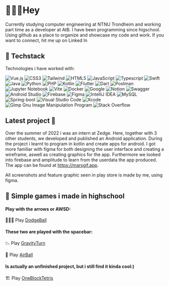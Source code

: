 # 🙋🏼‍♂️Hey
Currently studying computer engineering at NTNU Trondheim and working part time as a developer at AtB. I have been programming since higschool.
Using github as a place to organize and showcase my code and work. 
If you want to connect, hit me up on Linked In


<!--Hours coding since september 2021: ![wakatime](https://wakatime.com/badge/user/b2a55441-4654-4f7b-8b35-4a325a0c0fd6.svg)-->

## 🍔 Techstack

Technologies i have worked with:

![Vue.js](https://img.shields.io/badge/vuejs-%2335495e.svg?style=for-the-badge&logo=vuedotjs&logoColor=%234FC08D)
![CSS3](https://img.shields.io/badge/css3-%231572B6.svg?style=for-the-badge&logo=css3&logoColor=white)
![Tailwind](https://img.shields.io/badge/Tailwind_CSS-38B2AC?style=for-the-badge&logo=tailwind-css&logoColor=white)
![HTML5](https://img.shields.io/badge/html5-%23E34F26.svg?style=for-the-badge&logo=html5&logoColor=white)
![JavaScript](https://img.shields.io/badge/javascript-%23323330.svg?style=for-the-badge&logo=javascript&logoColor=%23F7DF1E)
![Typescript](https://img.shields.io/badge/TypeScript-007ACC?style=for-the-badge&logo=typescript&logoColor=white)
![Swift](https://img.shields.io/badge/swift-F54A2A?style=for-the-badge&logo=swift&logoColor=white)
![Java](https://img.shields.io/badge/java-%23ED8B00.svg?style=for-the-badge&logo=java&logoColor=white)
![Python](https://img.shields.io/badge/python-3670A0?style=for-the-badge&logo=python&logoColor=ffdd54)
![PHP](https://img.shields.io/badge/PHP-777BB4?style=for-the-badge&logo=php&logoColor=white)
![Kotlin](https://img.shields.io/badge/kotlin-%230095D5.svg?style=for-the-badge&logo=kotlin&logoColor=white)
![Flutter](https://img.shields.io/badge/Flutter-%2302569B.svg?style=for-the-badge&logo=Flutter&logoColor=white)
![Dart](https://img.shields.io/badge/dart-%230175C2.svg?style=for-the-badge&logo=dart&logoColor=white)
![Postman](https://img.shields.io/badge/Postman-FF6C37?style=for-the-badge&logo=postman&logoColor=white)
![Jupyter Notebook](https://img.shields.io/badge/jupyter-%23FA0F00.svg?style=for-the-badge&logo=jupyter&logoColor=white)
![Vite](https://img.shields.io/badge/Vite-B73BFE?style=for-the-badge&logo=vite&logoColor=FFD62E)
![Docker](https://img.shields.io/badge/docker-%230db7ed.svg?style=for-the-badge&logo=docker&logoColor=white)
![Google](https://img.shields.io/badge/google-4285F4?style=for-the-badge&logo=google&logoColor=white)
![Notion](https://img.shields.io/badge/Notion-000000?style=for-the-badge&logo=notion&logoColor=white)
![Swagger](https://img.shields.io/badge/Swagger-85EA2D?style=for-the-badge&logo=Swagger&logoColor=white)
![Android Studio](https://img.shields.io/badge/Android%20Studio-3DDC84.svg?style=for-the-badge&logo=android-studio&logoColor=white)
![Firebase](https://img.shields.io/badge/Firebase-039BE5?style=for-the-badge&logo=Firebase&logoColor=white)
![Figma](https://img.shields.io/badge/figma-%23F24E1E.svg?style=for-the-badge&logo=figma&logoColor=white)
![IntelliJ IDEA](https://img.shields.io/badge/IntelliJIDEA-000000.svg?style=for-the-badge&logo=intellij-idea&logoColor=white)
![MySQL](https://img.shields.io/badge/mysql-%2300f.svg?style=for-the-badge&logo=mysql&logoColor=white)
![Spring-boot](https://img.shields.io/badge/Spring_Boot-F2F4F9?style=for-the-badge&logo=spring-boot)
![Visual Studio Code](https://img.shields.io/badge/Visual%20Studio%20Code-0078d7.svg?style=for-the-badge&logo=visual-studio-code&logoColor=white)
![Xcode](https://img.shields.io/badge/Xcode-007ACC?style=for-the-badge&logo=Xcode&logoColor=white)
![Gimp Gnu Image Manipulation Program](https://img.shields.io/badge/Gimp-657D8B?style=for-the-badge&logo=gimp&logoColor=FFFFFF)
![Stack Overflow](https://img.shields.io/badge/-Stackoverflow-FE7A16?style=for-the-badge&logo=stack-overflow&logoColor=white)

## Latest project 🚀
Over the summer of 2022 i was an intern at Zedge. Here, together with 3 other students, we developed and published an Android application. During the project i learnt to program in kotlin and create apps for android. I got more familiar with figma for both designing the user interface and creating a wireframe, aswell as creating graphics for the app. Furthermore we looked into firebase and amplitude to learn from the userdata the app produced. The app can be found at https://marsgif.app.

All screenshots and feature graphic seen in play store is made by me, using figma.

## 🎲 Simple games i made in highschool

#### Play with the arrows or AWSD:
🤹🏻‍♂️ Play [DodgeBall](https://htmlpreview.github.io/?https://github.com/adriawh/Highschool/blob/main/DodgeBall.html)

#### These two are played with the spacebar:
📉 Play [GravityTurn](https://htmlpreview.github.io/?https://github.com/adriawh/Highschool/blob/main/Gravity-turn.html)

🏐 Play [AirBall](https://htmlpreview.github.io/?https://github.com/adriawh/Highschool/blob/main/AirBall.html)

#### Is actually an unfinished project, but i still find it kinda cool:)
🏗 Play [OneBlockTetris](https://htmlpreview.github.io/?https://github.com/adriawh/Highschool/blob/main/OneBlockTetris.html)
